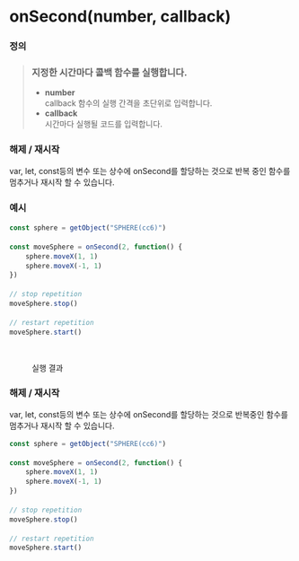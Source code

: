 # onSecond(number, callback)

### 정의

> ### 지정한 시간마다 콜백 함수를 실행합니다.
>
> * **number**\
>   callback 함수의 실행 간격을 초단위로 입력합니다.
> * **callback**\
>   시간마다 실행될 코드를 입력합니다.

### 해제 / 재시작

var, let, const등의 변수 또는 상수에 onSecond를 할당하는 것으로 반복 중인 함수를 멈추거나 재시작 할 수 있습니다.



### 예시

```javascript
const sphere = getObject("SPHERE(cc6)")

const moveSphere = onSecond(2, function() {
    sphere.moveX(1, 1)
    sphere.moveX(-1, 1)
})

// stop repetition
moveSphere.stop()

// restart repetition
moveSphere.start()
```

<figure><img src="../../../.gitbook/assets/화면_기록_2022-12-14_오후_9_34_47_AdobeExpress.gif" alt=""><figcaption><p>실행 결과</p></figcaption></figure>

### 해제 / 재시작

var, let, const등의 변수 또는 상수에 onSecond를 할당하는 것으로 반복중인 함수를 멈추거나 재시작 할 수 있습니다.

```javascript
const sphere = getObject("SPHERE(cc6)")

const moveSphere = onSecond(2, function() {
    sphere.moveX(1, 1)
    sphere.moveX(-1, 1)
})

// stop repetition
moveSphere.stop()

// restart repetition
moveSphere.start()
```

